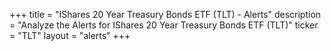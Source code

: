 +++
title = "IShares 20 Year Treasury Bonds ETF (TLT) - Alerts"
description = "Analyze the Alerts for IShares 20 Year Treasury Bonds ETF (TLT)"
ticker = "TLT"
layout = "alerts"
+++

